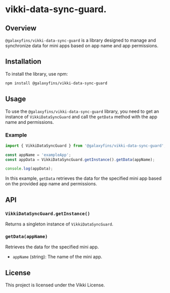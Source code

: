 # vikki-data-sync-guard.
## Overview

`@galaxyfins/vikki-data-sync-guard` is a library designed to manage and synchronize data for mini apps based on app name and app permissions.

## Installation

To install the library, use npm:

```bash
npm install @galaxyfins/vikki-data-sync-guard
```

## Usage

To use the `@galaxyfins/vikki-data-sync-guard` library, you need to get an instance of `VikkiDataSyncGuard` and call the `getData` method with the app name and permissions.

### Example

```javascript
import { VikkiDataSyncGuard } from '@galaxyfins/vikki-data-sync-guard';

const appName = 'exampleApp';
const appData = VikkiDataSyncGuard.getInstance().getData(appName);

console.log(appData);
```

In this example, `getData` retrieves the data for the specified mini app based on the provided app name and permissions.

## API

### `VikkiDataSyncGuard.getInstance()`

Returns a singleton instance of `VikkiDataSyncGuard`.

### `getData(appName)`

Retrieves the data for the specified mini app.

- `appName` (string): The name of the mini app.

## License

This project is licensed under the Vikki License.

